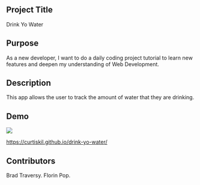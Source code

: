 ## Project Title

Drink Yo Water

## Purpose

As a new developer, I want to do a daily coding project tutorial to learn new features and deepen my understanding of Web Development.

## Description

This app allows the user to track the amount of water that they are drinking.

## Demo

![](drink-yo-water.gif)

https://curtiskil.github.io/drink-yo-water/

## Contributors

Brad Traversy. Florin Pop.
